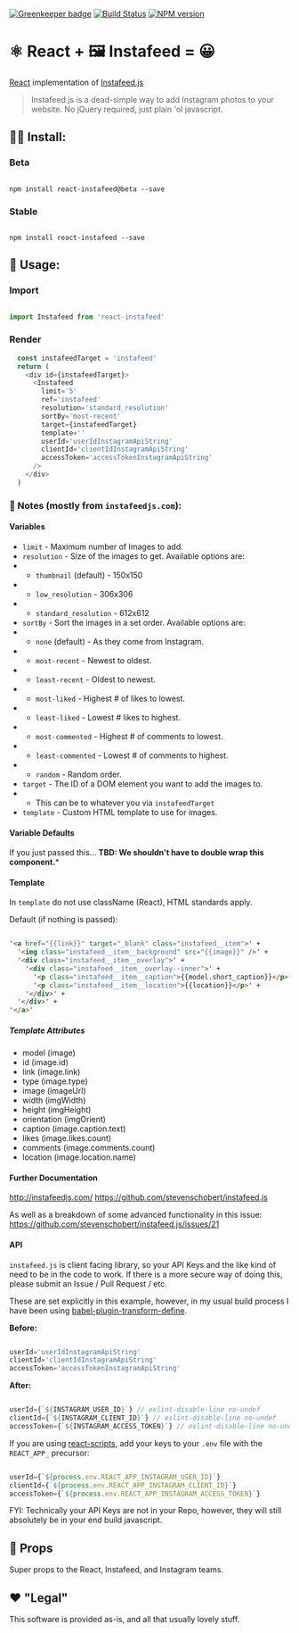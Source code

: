 [![Greenkeeper badge](https://badges.greenkeeper.io/JeromeFitz/react-instafeed.svg)](https://greenkeeper.io/)
[![Build Status](https://img.shields.io/travis/JeromeFitz/react-instafeed/master.svg)](https://travis-ci.org/JeromeFitz/react-instafeed)
[![NPM version](https://img.shields.io/npm/v/react-instafeed.svg)](https://www.npmjs.org/package/react-instafeed)

# ⚛️ React + 🖼️ Instafeed = 😀️
[React](https://facebook.github.io/react/) implementation of [Instafeed.js](http://instafeedjs.com/)

> Instafeed.js is a dead-simple way to add Instagram photos to your website. No jQuery required, just plain 'ol javascript.

## 👩‍💻️ Install:

### Beta
```shell

npm install react-instafeed@beta --save
```
### Stable
```shell

npm install react-instafeed --save
```

## 🔑 Usage:

### Import
```javascript

import Instafeed from 'react-instafeed'
```
### Render
```javascript
  const instafeedTarget = 'instafeed'
  return (
    <div id={instafeedTarget}>
      <Instafeed
        limit='5'
        ref='instafeed'
        resolution='standard_resolution'
        sortBy='most-recent'
        target={instafeedTarget}
        template=''
        userId='userIdInstagramApiString'
        clientId='clientIdInstagramApiString'
        accessToken='accessTokenInstagramApiString'
      />
    </div>
  )
```

### 📓️ Notes (mostly from `instafeedjs.com`):

#### Variables

- `limit` - Maximum number of Images to add.
- `resolution` -  Size of the images to get. Available options are:
- - `thumbnail` (default) - 150x150
- - `low_resolution` - 306x306
- - `standard_resolution` - 612x612
- `sortBy` - Sort the images in a set order. Available options are:
- - `none` (default) - As they come from Instagram.
- - `most-recent` - Newest to oldest.
- - `least-recent` - Oldest to newest.
- - `most-liked` - Highest # of likes to lowest.
- - `least-liked` - Lowest # likes to highest.
- - `most-commented` - Highest # of comments to lowest.
- - `least-commented` - Lowest # of comments to highest.
- - `random` - Random order.
- `target` - The ID of a DOM element you want to add the images to.
- - This can be to whatever you via `instafeedTarget`
- `template` - Custom HTML template to use for images.

#### Variable Defaults
If you just passed this... **TBD: We shouldn't have to double wrap this component.***

#### Template

In `template` do not use className (React), HTML standards apply.

Default (if nothing is passed):
```html

'<a href="{{link}}" target="_blank" class="instafeed__item">' +
  '<img class="instafeed__item__background" src="{{image}}" />' +
  '<div class="instafeed__item__overlay">' +
    '<div class="instafeed__item__overlay--inner">' +
      '<p class="instafeed__item__caption">{{model.short_caption}}</p>' +
      '<p class="instafeed__item__location">{{location}}</p>' +
    '</div>' +
  '</div>' +
'</a>'
```

##### Template Attributes
- model (image)
- id (image.id)
- link (image.link)
- type (image.type)
- image (imageUrl)
- width (imgWidth)
- height (imgHeight)
- orientation (imgOrient)
- caption (image.caption.text)
- likes (image.likes.count)
- comments (image.comments.count)
- location (image.location.name)

#### Further Documentation
http://instafeedjs.com/
https://github.com/stevenschobert/instafeed.js

As well as a breakdown of some advanced functionality in this issue:
https://github.com/stevenschobert/instafeed.js/issues/21

#### API
`instafeed.js` is client facing library, so your API Keys and the like kind of need to be in the code to work. If there is a more secure way of doing this, please submit an Issue / Pull Request / etc.

These are set explicitly in this example, however, in my usual build process I have been using [babel-plugin-transform-define](https://github.com/FormidableLabs/babel-plugin-transform-define).

**Before:**
```javascript

userId='userIdInstagramApiString'
clientId='clientIdInstagramApiString'
accessToken='accessTokenInstagramApiString'
```
**After:**
```javascript

userId={`${INSTAGRAM_USER_ID}`} // eslint-disable-line no-undef
clientId={`${INSTAGRAM_CLIENT_ID}`} // eslint-disable-line no-undef
accessToken={`${INSTAGRAM_ACCESS_TOKEN}`} // eslint-disable-line no-undef
```

If you are using [react-scripts](https://github.com/facebookincubator/create-react-app/tree/master/packages/react-scripts), add your keys to your `.env` file with the `REACT_APP_` precursor:

```javascript

userId={`${process.env.REACT_APP_INSTAGRAM_USER_ID}`}
clientId={`${process.env.REACT_APP_INSTAGRAM_CLIENT_ID}`}
accessToken={`${process.env.REACT_APP_INSTAGRAM_ACCESS_TOKEN}`}
```

FYI: Technically your API Keys are not in your Repo, however, they will still absolutely be in your end build javascript.

## 🙌 Props
Super props to the React, Instafeed, and Instagram teams.

## ❤️ "Legal"
This software is provided as-is, and all that usually lovely stuff.
